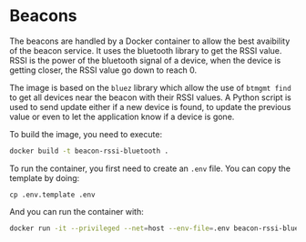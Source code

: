 # Beacons

The beacons are handled by a Docker container to allow the best avaibility of the beacon service.
It uses the bluetooth library to get the RSSI value. RSSI is the power of the bluetooth signal of a device, when the device is getting closer, the RSSI value go down to reach 0.

The image is based on the `bluez` library which allow the use of `btmgmt find` to get all devices near the beacon with their RSSI values.
A Python script is used to send update either if a new device is found, to update the previous value or even to let the application know if a device is gone.

To build the image, you need to execute:
```bash
docker build -t beacon-rssi-bluetooth .
```
  
To run the container, you first need to create an `.env` file.
You can copy the template by doing:
```
cp .env.template .env
```

And you can run the container with:
```bash
docker run -it --privileged --net=host --env-file=.env beacon-rssi-bluetooth
```
